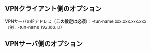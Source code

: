 ## VPNクライアント側のオプション
VPNサーバのIPアドレス（**この設定は必須**）：-tun-name xxx.xxx.xxx.xxx（例：-tun-name 192.168.1.1)




## VPNサーバ側のオプション
